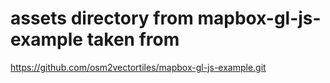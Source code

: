 # assets directory from mapbox-gl-js-example taken from
https://github.com/osm2vectortiles/mapbox-gl-js-example.git
